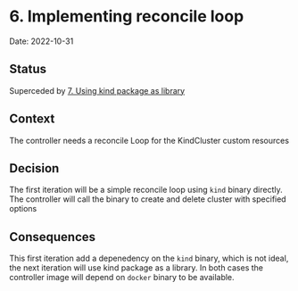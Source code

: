 # 6. Implementing reconcile loop

Date: 2022-10-31

## Status

Superceded by [7. Using kind package as library](0007-Using-kind-package-as-library.md)

## Context

The controller needs a reconcile Loop for the KindCluster custom resources

## Decision

The first iteration will be a simple reconcile loop using `kind` binary directly.
The controller will call the binary to create and delete cluster with specified options

## Consequences

This first iteration add a depenedency on the `kind` binary, which is not ideal, the next iteration will use kind package as a library.
In both cases the controller image will depend on `docker` binary to be available.
